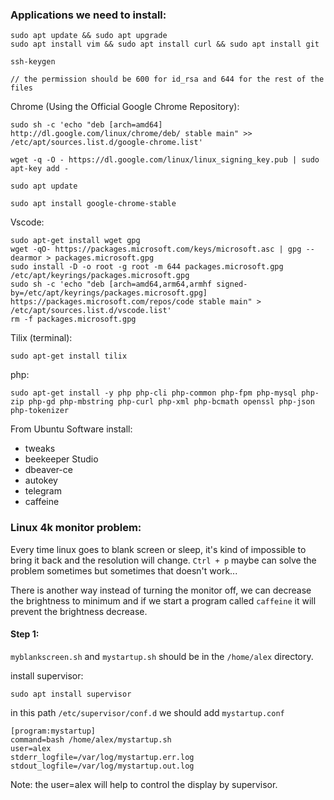 ### Applications we need to install:
```
sudo apt update && sudo apt upgrade
sudo apt install vim && sudo apt install curl && sudo apt install git
```
```
ssh-keygen

// the permission should be 600 for id_rsa and 644 for the rest of the files
```

Chrome (Using the Official Google Chrome Repository):
```
sudo sh -c 'echo "deb [arch=amd64] http://dl.google.com/linux/chrome/deb/ stable main" >> /etc/apt/sources.list.d/google-chrome.list' 

wget -q -O - https://dl.google.com/linux/linux_signing_key.pub | sudo apt-key add - 

sudo apt update 

sudo apt install google-chrome-stable 
```
Vscode:
```
sudo apt-get install wget gpg
wget -qO- https://packages.microsoft.com/keys/microsoft.asc | gpg --dearmor > packages.microsoft.gpg
sudo install -D -o root -g root -m 644 packages.microsoft.gpg /etc/apt/keyrings/packages.microsoft.gpg
sudo sh -c 'echo "deb [arch=amd64,arm64,armhf signed-by=/etc/apt/keyrings/packages.microsoft.gpg] https://packages.microsoft.com/repos/code stable main" > /etc/apt/sources.list.d/vscode.list'
rm -f packages.microsoft.gpg
```
Tilix (terminal):
```
sudo apt-get install tilix
```
php:
```
sudo apt-get install -y php php-cli php-common php-fpm php-mysql php-zip php-gd php-mbstring php-curl php-xml php-bcmath openssl php-json php-tokenizer
```


From Ubuntu Software install:

- tweaks
- beekeeper Studio
- dbeaver-ce
- autokey
- telegram
- caffeine


### Linux 4k monitor problem:

Every time linux goes to blank screen or sleep, it's kind of impossible to bring it back and the resolution will change. `Ctrl + p` maybe can solve the problem sometimes but sometimes that doesn't work...

There is another way instead of turning the monitor off, we can decrease the brightness to minimum and if we start a program called `caffeine` it will prevent the brightness decrease.

#### Step 1:
`myblankscreen.sh` and `mystartup.sh` should be in the `/home/alex` directory.

install supervisor:
```
sudo apt install supervisor
```
in this path `/etc/supervisor/conf.d` we should add `mystartup.conf`
```
[program:mystartup]
command=bash /home/alex/mystartup.sh
user=alex
stderr_logfile=/var/log/mystartup.err.log
stdout_logfile=/var/log/mystartup.out.log
```
Note: the user=alex will help to control the display by supervisor.


